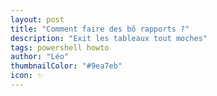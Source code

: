 ```yaml
---
layout: post
title: "Comment faire des bô rapports ?"
description: "Exit les tableaux tout moches"
tags: powershell howto
author: "Léo"
thumbnailColor: "#9ea7eb"
icon: ✨
---
```

